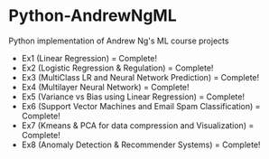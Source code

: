 # Python-AndrewNgML
Python implementation of Andrew Ng's ML course projects
 - Ex1 (Linear Regression) = Complete!
 - Ex2 (Logistic Regression & Regulation) = Complete!
 - Ex3 (MultiClass LR and Neural Network Prediction) = Complete!
 - Ex4 (Multilayer Neural Network) = Complete!
 - Ex5 (Variance vs Bias using Linear Regression) = Complete!
 - Ex6 (Support Vector Machines and Email Spam Classification) = Complete!
 - Ex7 (Kmeans & PCA for data compression and Visualization) = Complete!
 - Ex8 (Anomaly Detection & Recommender Systems) = Complete!
